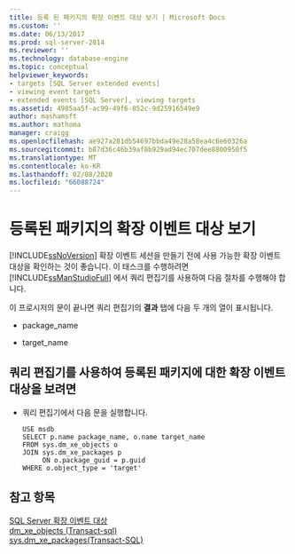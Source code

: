 ```yaml
---
title: 등록 된 패키지의 확장 이벤트 대상 보기 | Microsoft Docs
ms.custom: ''
ms.date: 06/13/2017
ms.prod: sql-server-2014
ms.reviewer: ''
ms.technology: database-engine
ms.topic: conceptual
helpviewer_keywords:
- targets [SQL Server extended events]
- viewing event targets
- extended events [SQL Server], viewing targets
ms.assetid: 4985aa5f-ac99-49f6-852c-9d25916549e9
author: mashamsft
ms.author: mathoma
manager: craigg
ms.openlocfilehash: ae927a281db54697bbda49e28a58ea4c6e60326a
ms.sourcegitcommit: b87d36c46b39af8b929ad94ec707dee8800950f5
ms.translationtype: MT
ms.contentlocale: ko-KR
ms.lasthandoff: 02/08/2020
ms.locfileid: "66088724"
---
```

# <a name="view-the-extended-events-targets-for-registered-packages"></a>등록된 패키지의 확장 이벤트 대상 보기
  
  [!INCLUDE[ssNoVersion](../includes/ssnoversion-md.md)] 확장 이벤트 세션을 만들기 전에 사용 가능한 확장 이벤트 대상을 확인하는 것이 좋습니다. 이 태스크를 수행하려면 [!INCLUDE[ssManStudioFull](../includes/ssmanstudiofull-md.md)] 에서 쿼리 편집기를 사용하여 다음 절차를 수행해야 합니다.  
  
 이 프로시저의 문이 끝나면 쿼리 편집기의 **결과** 탭에 다음 두 개의 열이 표시됩니다.  
  
-   package_name  
  
-   target_name  
  
## <a name="to-view-the-extended-events-targets-for-registered-packages-using-query-editor"></a>쿼리 편집기를 사용하여 등록된 패키지에 대한 확장 이벤트 대상을 보려면  
  
-   쿼리 편집기에서 다음 문을 실행합니다.  
  
    ```  
    USE msdb  
    SELECT p.name package_name, o.name target_name  
    FROM sys.dm_xe_objects o  
    JOIN sys.dm_xe_packages p  
         ON o.package_guid = p.guid  
    WHERE o.object_type = 'target'  
    ```  
  
## <a name="see-also"></a>참고 항목  
 [SQL Server 확장 이벤트 대상](../../2014/database-engine/sql-server-extended-events-targets.md)   
 [dm_xe_objects &#40;Transact-sql&#41;](/sql/relational-databases/system-dynamic-management-views/sys-dm-xe-objects-transact-sql)   
 [sys.dm_xe_packages&#40;Transact-SQL&#41;](/sql/relational-databases/system-dynamic-management-views/sys-dm-xe-packages-transact-sql)  
  
  
